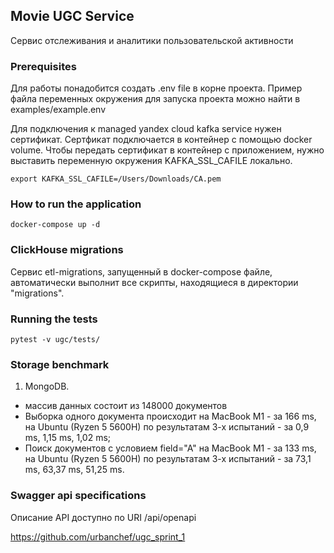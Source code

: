 ## Movie UGC Service

Сервис отслеживания и аналитики пользовательской активности

### Prerequisites

Для работы понадобится создать .env file в корне проекта.
Пример файла переменных окружения для запуска проекта можно найти в examples/example.env

Для подключения к managed yandex cloud kafka service нужен сертификат.
Сертфикат подключается в контейнер с помощью docker volume.
Чтобы передать сертификат в контейнер с приложением, нужно выставить переменную окружения KAFKA_SSL_CAFILE локально. 

```shell
export KAFKA_SSL_CAFILE=/Users/Downloads/CA.pem
```

### How to run the application

```
docker-compose up -d 
```

### ClickHouse migrations

Сервис etl-migrations, запущенный в docker-compose файле, автоматически выполнит все скрипты,
находящиеся в директории "migrations".

### Running the tests

```
pytest -v ugc/tests/
```

### Storage benchmark

1. MongoDB. 
- массив данных состоит из 148000 документов
- Выборка одного документа происходит на MacBook M1 - за 166 ms, на Ubuntu (Ryzen 5 5600H) по результатам 3-х испытаний - за 0,9 ms, 1,15 ms, 1,02 ms;
- Поиск документов с условием field="A" на MacBook M1 - за 133 ms, на Ubuntu (Ryzen 5 5600H) по результатам 3-х испытаний - за 73,1 ms, 63,37 ms, 51,25 ms.

### Swagger api specifications

Описание API доступно по URI /api/openapi


https://github.com/urbanchef/ugc_sprint_1
